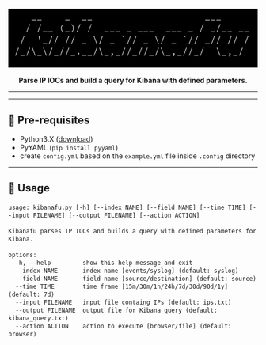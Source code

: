 <p align="center">
<img src="https://github.com/martinkubecka/kibanafu/blob/main/images/banner.png" alt="Logo">
<p align="center"><b>Parse IP IOCs and build a query for Kibana with defined parameters.</b><br>
</p>

---
---
## :notebook_with_decorative_cover: Pre-requisites


- Python3.X ([download](https://www.python.org/downloads/release/python-3102/))
- PyYAML (`pip install pyyaml`)
- create `config.yml` based on the `example.yml` file inside `.config` directory

---
## :speech_balloon: Usage

```
usage: kibanafu.py [-h] [--index NAME] [--field NAME] [--time TIME] [--input FILENAME] [--output FILENAME] [--action ACTION]

Kibanafu parses IP IOCs and builds a query with defined parameters for Kibana.

options:
  -h, --help         show this help message and exit
  --index NAME       index name [events/syslog] (default: syslog)
  --field NAME       field name [source/destination] (default: source)
  --time TIME        time frame [15m/30m/1h/24h/7d/30d/90d/1y] (default: 7d)
  --input FILENAME   input file containg IPs (default: ips.txt)
  --output FILENAME  output file for Kibana query (default: kibana_query.txt)
  --action ACTION    action to execute [browser/file] (default: browser)

```
